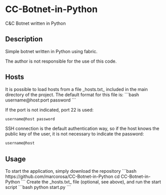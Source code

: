 # CC-Botnet-in-Python
C&#38;C Botnet written in Python

<h2>Description</h2>
Simple botnet written in Python using fabric. 
<p>
The author is not responsible for the use of this code.

<h2>Hosts</h2>
It is possible to load hosts from a file _hosts.txt_ included in the main directory of the project.
The default format for this file is:
```bash
username@host:port password
```

If the port is not indicated, port 22 is used:
```bash
username@host password
```
SSH connection is the default authentication way, so if the host knows the public key of the user, it is not necessary to indicate the password:
```bash
username@host
```

<h2>Usage</h2>
To start the application, simply download the repository
```bash
https://github.com/marcorosa/CC-Botnet-in-Python
cd CC-Botnet-in-Python
```
Create the _hosts.txt_ file (optional, see above), and run the start script
```bash
python start.py
```

